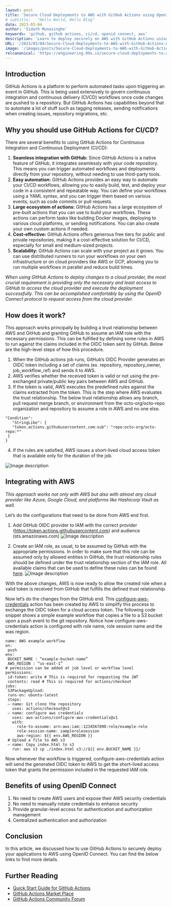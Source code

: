 ```yaml
---
layout: post
title: 'Secure Cloud Deployments to AWS with GitHub Actions using OpenID Connect'
# subtitle:   "Hello World, Hello Blog"
date: 2023-03-04
author: 'Sidath Munasinghe'
keywords: 'github, github actions, ci/cd, openid connect, aws'
description: 'Learn to deploy securely on AWS with GitHub Actions using OpenID Connect. This approach removes the need to manage AWS credentials, bolstering your deployment security.'
URL: '/2023/03/04/Secure-Cloud-Deployments-to-AWS-with-GitHub-Actions-using-OpenID-Connect/'
image: '/images/posts/Secure-Cloud-Deployments-to-AWS-with-GitHub-Actions-using-OpenID-Connect/main-logo.png'
relcanonical: 'https://engineering.99x.io/secure-cloud-deployments-to-aws-with-github-actions-using-openid-connect-ea3188f57a10'
---
```


## Introduction

GitHub Actions is a platform to perform automated tasks upon triggering an event in GitHub. This is being used extensively to govern continuous integration and continuous delivery (CI/CD) workflows once code changes are pushed to a repository. But GitHub Actions has capabilities beyond that to automate a lot of stuff such as tagging releases, sending notifications when creating issues, repository migrations, etc.

## Why you should use GitHub Actions for CI/CD?

There are several benefits to using GitHub Actions for Continuous Integration and Continuous Deployment (CI/CD):

1. **Seamless integration with GitHub:** Since GitHub Actions is a native feature of GitHub, it integrates seamlessly with your code repository. This means you can trigger automated workflows and deployments directly from your repository, without needing to use third-party tools.
2. **Easy automation:** GitHub Actions provides an easy way to automate your CI/CD workflows, allowing you to easily build, test, and deploy your code in a consistent and repeatable way. You can define your workflows using a YAML syntax, and you can trigger them based on various events, such as code commits or pull requests.
3. **Large ecosystem of actions:** GitHub Actions has a large ecosystem of pre-built actions that you can use to build your workflows. These actions can perform tasks like building Docker images, deploying to various cloud platforms, or sending notifications. You can also create your own custom actions if needed.
4. **Cost-effective:** GitHub Actions offers generous free tiers for public and private repositories, making it a cost-effective solution for CI/CD, especially for small and medium-sized projects.
5. **Scalability:** GitHub Actions can scale with your project as it grows. You can use distributed runners to run your workflows on your own infrastructure or on cloud providers like AWS or GCP, allowing you to run multiple workflows in parallel and reduce build times.

_When using GitHub Actions to deploy changes to a cloud provider, the most crucial requirement is providing only the necessary and least access to GitHub to access the cloud provider and execute the deployment successfully. This can be accomplished comfortably by using the OpenID Connect protocol to request access from the cloud provider._

## How does it work?

This approach works principally by building a trust relationship between AWS and GitHub and granting GitHub to assume an IAM role with the necessary permissions. This can be fulfilled by defining some rules in AWS to run against the claims included in the OIDC token sent by GitHub. Below are the high-level steps of how this procedure.

1. When the GitHub actions job runs, GitHub’s OIDC Provider generates an OIDC token including a set of claims (ex. repository, repository_owner, job_workflow_ref) and sends it to AWS.
2. AWS verifies whether the received token is valid or not using the pre-exchanged private/public key pairs between AWS and GitHub.
3. If the token is valid, AWS executes the predefined rules against the claims extracted from the token. This is the step where AWS evaluates the trust relationship. The below trust relationship allows any branch, pull request merge branch, or environment from the octo-org/octo-repo organization and repository to assume a role in AWS and no one else.

```
"Condition":
   "StringLike": {
   "token.actions.githubusercontent.com:sub": "repo:octo-org/octo-repo:*"
 }
}
```

4. If the rules are satisfied, AWS issues a short-lived cloud access token that is available only for the duration of the job.

![Image description](/images/posts/Secure-Cloud-Deployments-to-AWS-with-GitHub-Actions-using-OpenID-Connect/overall_diagram.png)

## Integrating with AWS

_This approach works not only with AWS but also with almost any cloud provider like Azure, Google Cloud, and platforms like Hashicorp Vault as well._

Let’s do the configurations that need to be done from AWS end first.

1. Add GitHub OIDC provider to IAM with the correct provider (https://token.actions.githubusercontent.com) and audience (sts.amazonaws.com)
   ![Image description](/images/posts/Secure-Cloud-Deployments-to-AWS-with-GitHub-Actions-using-OpenID-Connect/identity_provider.png)

2. Create an IAM role, as usual, to be assumed by GitHub with the appropriate permissions. In order to make sure that this role can be assumed only by allowed entities in GitHub, the trust relationship rules should be defined under the trust relationship section of the IAM role. All available claims that can be used to define these rules can be found [here](https://docs.github.com/en/actions/deployment/security-hardening-your-deployments/about-security-hardening-with-openid-connect#understanding-the-oidc-token).
   ![Image description](/images/posts/Secure-Cloud-Deployments-to-AWS-with-GitHub-Actions-using-OpenID-Connect/github_role.png)

With the above changes, AWS is now ready to allow the created role when a valid token is received from GitHub that fulfills the defined trust relationship.

Now let’s do the changes from the GitHub end. This [configure-aws-credentials](https://github.com/aws-actions/configure-aws-credentials) action has been created by AWS to simplify this process to exchange the OIDC token for a cloud access token. The following code snippet shows a simple example workflow that copies a file to a S3 bucket upon a push event to the git repository. Notice how configure-aws-credentials action is configured with role name, role session name and the was region.

```
name: AWS example workflow
on:
 push
env:
 BUCKET_NAME : “example-bucket-name”
 AWS_REGION : “us-east-1”
# permission can be added at job level or workflow level
permissions:
 id-token: write # This is required for requesting the JWT
 contents: read # This is required for actions/checkout
jobs:
 S3PackageUpload:
 runs-on: ubuntu-latest
 steps:
 — name: Git clone the repository
   uses: actions/checkout@v3
 — name: configure aws credentials
   uses: aws-actions/configure-aws-credentials@v1
   with:
     role-to-assume: arn:aws:iam::1234567890:role/example-role
     role-session-name: samplerolesession
     aws-region: ${{ env.AWS_REGION }}
 # Upload a file to AWS s3
 — name: Copy index.html to s3
   run: aws s3 cp ./index.html s3://${{ env.BUCKET_NAME }}/
```

Now whenever the workflow is triggered, configure-aws-credentials action will send the generated OIDC token to AWS to get the short-lived access token that grants the permission included in the requested IAM role.

## Benefits of using OpenID Connect

1. No need to create AWS users and expose their AWS security credentials
2. No need to manually rotate credentials to enhance security
3. Provide granular-level access for authentication and authorization management
4. Centralized authentication and authorization

## Conclusion

In this article, we discussed how to use GitHub Actions to securely deploy your applications to AWS using OpenID Connect. You can find the below links to find more details.

## Further Reading

- [Quick Start Guide for GitHub Actions](https://docs.github.com/en/actions/quickstart)
- [GitHub Actions Market Place](https://github.com/marketplace?type=actions)
- [GitHub Actions Community Forum](https://github.com/orgs/community/discussions/)